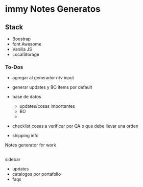 # immy Notes Generatos

## Stack
- Boostrap
- font Awesome
- Vanilla JS
- LocalStorage


### To-Dos
- agregar al generador ntv input
- generar updates y BO items por default
- base de datos
  - updates/cosas importantes
  - BO
  -

- checklist cosas a verificar por QA o que debe llevar una orden
- shipping info

Notes generator for work

##
sidebar
- updates
- catalogos por portafolio
- faqs


